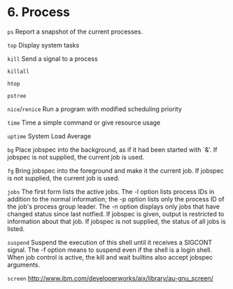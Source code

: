# 6. Process

`ps`		Report a snapshot of the current processes.

`top`		Display system tasks

`kill`		Send a signal to a process

`killall`

`htop`

`pstree`

`nice`/`renice`	Run a program with modified scheduling priority

`time`		Time a simple command or give resource usage

`uptime`	System Load Average

`bg` 	Place jobspec into the background, as if it had been started with `&'. If jobspec is not supplied, the current job is used.

`fg` 	Bring jobspec into the foreground and make it the current job. If jobspec is not supplied, the current job is used.

`jobs`	The first form lists the active jobs. The -l option lists process IDs in addition to the normal information; the -p option lists only the process ID of the job's process group leader. The -n option displays only jobs that have changed status since last notfied. If jobspec is given, output is restricted to information about that job. If jobspec is not supplied, the status of all jobs is listed.

`suspend`	Suspend the execution of this shell until it receives a SIGCONT signal. The -f option means to suspend even if the shell is a login shell.
When job control is active, the kill and wait builtins also accept jobspec arguments.

`screen`	http://www.ibm.com/developerworks/aix/library/au-gnu_screen/